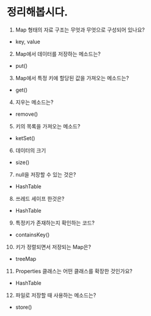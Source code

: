 # 정리해봅시다.

1. Map 형태의 자료 구조는 무엇과 무엇으로 구성되어 있나요?
- key, value

2. Map에서 데이터를 저장하는 메소드는?
- put()

3. Map에서 특정 키에 할당된 값을 가져오는 메소드는?
- get()

4. 지우는 메소드는?
- remove()

5. 키의 목록을 가져오는 메소드?
- ketSet()

6. 데이터의 크기
- size()

7. null을 저장할 수 있는 것은?
- HashTable

8. 쓰레드 세이프 한것은?
- HashTable

9. 특정키가 존재하는지 확인하는 코드?
- containsKey()

10. 키가 정렬되면서 저장되는 Map은?
- treeMap

11. Properties 클래스는 어떤 클래스를 확장한 것인가요?
- HashTable

12. 파일로 저장할 때 사용하는 메소드는?
- store()